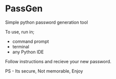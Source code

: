 # PassGen
Simple python password generation tool

To use, run in;
- command prompt
-  terminal
-  any Python IDE
  
Follow instructions and recieve your new password.

PS - Its secure, Not memorable, Enjoy
